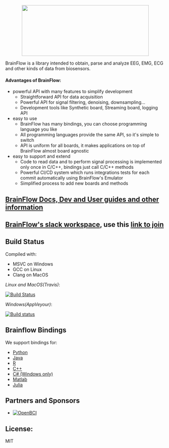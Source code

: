 <p align="center">
    <img width="400" height="160" src="https://live.staticflickr.com/65535/49908747533_f359f83610_w.jpg">
</p>

BrainFlow is a library intended to obtain, parse and analyze EEG, EMG, ECG and other kinds of data from biosensors.

#### Advantages of BrainFlow:

* powerful API with many features to simplify development
    * Straightforward API for data acquisition
    * Powerful API for signal filtering, denoising, downsampling...
    * Development tools like Synthetic board, Streaming board, logging API
* easy to use
    * BrainFlow has many bindings, you can choose programming language you like
    * All programming languages provide the same API, so it's simple to switch
    * API is uniform for all boards, it makes applications on top of BrainFlow almost board agnostic
* easy to support and extend
    * Code to read data and to perform signal processing is implemented only once in C/C++, bindings just call C/C++ methods
    * Powerful CI/CD system which runs integrations tests for each commit automatically using BrainFlow's Emulator
    * Simplified process to add new boards and methods

## [BrainFlow Docs, Dev and User guides and other information](https://brainflow.readthedocs.io)

## [BrainFlow's slack workspace](https://openbraintalk.slack.com/), use this [link to join](https://c6ber255cc.execute-api.eu-west-1.amazonaws.com/Express/)

## Build Status

Compiled with:
* MSVC on Windows
* GCC on Linux
* Clang on MacOS

*Linux and MacOS(Travis)*:

[![Build Status](https://travis-ci.com/brainflow-dev/brainflow.svg?branch=master)](https://travis-ci.com/brainflow-dev/brainflow)

*Windows(AppVeyour)*:

[![Build status](https://ci.appveyor.com/api/projects/status/nk6c8q4mcrfo9xgm/branch/master?svg=true)](https://ci.appveyor.com/project/Andrey1994/brainflow/branch/master)

## Brainflow Bindings

We support bindings for:
* [Python](./python-package)
* [Java](./java-package/brainflow/)
* [R](./r-package/)
* [C++](./cpp-package/)
* [C# (Windows only)](./csharp-package/brainflow/)
* [Matlab](./matlab-package/brainflow)
* [Julia](.julia-package/brainflow)

## Partners and Sponsors

* [![OpenBCI](https://live.staticflickr.com/65535/49739828092_1ff5c9c728_t.jpg)](https://openbci.com/)

## License: 
MIT
